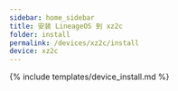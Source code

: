 ```yaml
---
sidebar: home_sidebar
title: 安装 LineageOS 到 xz2c
folder: install
permalink: /devices/xz2c/install
device: xz2c
---
```

{% include templates/device_install.md %}
